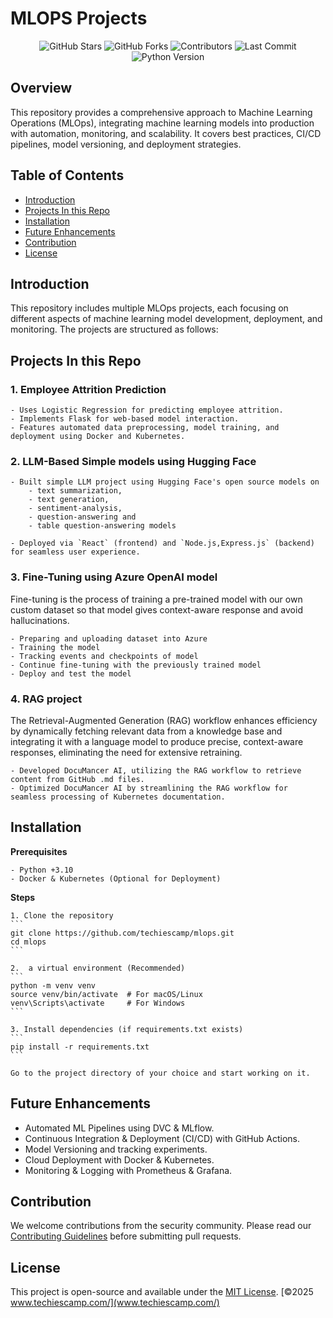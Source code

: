 # MLOPS Projects

<div align="center">
  <img src="https://img.shields.io/github/stars/techiescamp/mlops.svg?style=for-the-badge" alt="GitHub Stars" />
  <img src="https://img.shields.io/github/forks/techiescamp/mlops.svg?style=for-the-badge" alt="GitHub Forks" />
  <img src="https://img.shields.io/github/contributors/techiescamp/mlops.svg?style=for-the-badge" alt="Contributors" />
  <img src="https://img.shields.io/github/last-commit/techiescamp/mlops.svg?style=for-the-badge" alt="Last Commit" />
  <img src="https://img.shields.io/badge/python-3.x-blue?style=for-the-badge" alt="Python Version" />
</div>

## Overview

This repository provides a comprehensive approach to Machine Learning Operations (MLOps), integrating machine learning models into production with automation, monitoring, and scalability. It covers best practices, CI/CD pipelines, model versioning, and deployment strategies.


## Table of Contents
- [Introduction](#introduction)
- [Projects In this Repo](#projects)
- [Installation](#installation)
- [Future Enhancements](#future-enhancements)
- [Contribution](#contribution)
- [License](#license)

## Introduction

This repository includes multiple MLOps projects, each focusing on different aspects of machine learning model development, deployment, and monitoring. The projects are structured as follows:

## Projects In this Repo

### **1. Employee Attrition Prediction**
    - Uses Logistic Regression for predicting employee attrition.
    - Implements Flask for web-based model interaction.
    - Features automated data preprocessing, model training, and deployment using Docker and Kubernetes.

### **2. LLM-Based Simple models using Hugging Face**
    - Built simple LLM project using Hugging Face's open source models on
        - text summarization, 
        - text generation, 
        - sentiment-analysis, 
        - question-answering and 
        - table question-answering models

    - Deployed via `React` (frontend) and `Node.js,Express.js` (backend) for seamless user experience.


### **3. Fine-Tuning using Azure OpenAI model**
Fine-tuning is the process of training a pre-trained model with our own custom dataset so that model gives context-aware response and avoid hallucinations.        

    - Preparing and uploading dataset into Azure
    - Training the model
    - Tracking events and checkpoints of model
    - Continue fine-tuning with the previously trained model
    - Deploy and test the model


### **4. RAG project**
The Retrieval-Augmented Generation (RAG) workflow enhances efficiency by dynamically fetching relevant data from a knowledge base and integrating it with a language model to produce precise, context-aware responses, eliminating the need for extensive retraining.

    - Developed DocuMancer AI, utilizing the RAG workflow to retrieve content from GitHub .md files.
    - Optimized DocuMancer AI by streamlining the RAG workflow for seamless processing of Kubernetes documentation.


## Installation

**Prerequisites**

    - Python +3.10
    - Docker & Kubernetes (Optional for Deployment)

**Steps**

    1. Clone the repository
    ```
    git clone https://github.com/techiescamp/mlops.git
    cd mlops
    ```

    2.  a virtual environment (Recommended)
    ```
    python -m venv venv
    source venv/bin/activate  # For macOS/Linux
    venv\Scripts\activate     # For Windows
    ```

    3. Install dependencies (if requirements.txt exists)
    ```
    pip install -r requirements.txt
    ```

    Go to the project directory of your choice and start working on it.


## Future Enhancements
- Automated ML Pipelines using DVC & MLflow.
- Continuous Integration & Deployment (CI/CD) with GitHub Actions.
- Model Versioning and tracking experiments.
- Cloud Deployment with Docker & Kubernetes.
- Monitoring & Logging with Prometheus & Grafana.


## Contribution
We welcome contributions from the security community. Please read our [Contributing Guidelines](./CONTRIBUTION.md) before submitting pull requests.


## License

This project is open-source and available under the [MIT License](./LICENCE).
[&copy;2025 www.techiescamp.com/](www.techiescamp.com/)
